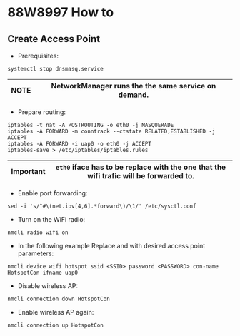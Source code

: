 # 88W8997 How to

## Create Access Point

* Prerequisites:
```
systemctl stop dnsmasq.service
```
|NOTE|NetworkManager runs the the same service on demand.|
|---|---|

* Prepare routing:
```
iptables -t nat -A POSTROUTING -o eth0 -j MASQUERADE
iptables -A FORWARD -m conntrack --ctstate RELATED,ESTABLISHED -j ACCEPT
iptables -A FORWARD -i uap0 -o eth0 -j ACCEPT
iptables-save > /etc/iptables/iptables.rules
```
|Important|``eth0`` iface has to be replace with the one that the wifi trafic will be forwarded to.
|---|---|

* Enable port forwarding:
```
sed -i 's/^#\(net.ipv[4,6].*forward\)/\1/' /etc/sysctl.conf
```
* Turn on the WiFi radio: 
```
nmcli radio wifi on
```

* In the following example Replace <SSID> and <PASSWORD> with desired access point parameters:
```
nmcli device wifi hotspot ssid <SSID> password <PASSWORD> con-name HotspotCon ifname uap0
```
* Disable wireless AP:
```
nmcli connection down HotspotCon
```

* Enable wireless AP again:
```
nmcli connection up HotspotCon
```

